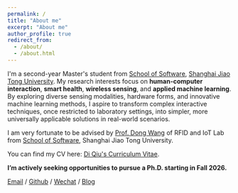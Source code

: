 ```yaml
---
permalink: /
title: "About me"
excerpt: "About me"
author_profile: true
redirect_from: 
  - /about/
  - /about.html
---
```


I'm a second-year Master's student from [School of Software](https://se.sjtu.edu.cn/), [Shanghai Jiao Tong University](https://www.sjtu.edu.cn/). My research interests focus on **human-computer interaction**, **smart health**, **wireless sensing**, and **applied machine learning**. By exploring diverse sensing modalities, hardware forms, and innovative machine learning methods, I aspire to transform complex interactive techniques, once restricted to laboratory settings, into simpler, more universally applicable solutions in real-world scenarios.

I am very fortunate to be advised by [Prof. Dong Wang](http://www.se.sjtu.edu.cn/Data/View/286) of RFID and IoT Lab from [School of Software](https://cs.pku.edu.cn/), Shanghai Jiao Tong University. 

You can find my CV here: [Di Qiu's Curriculum Vitae](../assets/CV_Di_Qiu.pdf).

**I’m actively seeking opportunities to pursue a Ph.D. starting in Fall 2026.**

[Email](mailto:qiudi@stu.pku.edu.cn) / [Github](https://github.com/QiuDi233) / [Wechat](../images/wechat.jpg) / [Blog](https://blog.csdn.net/qd1813100174?spm=1000.2115.3001.5343)
